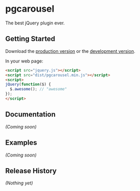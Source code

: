 # pgcarousel

The best jQuery plugin ever.

## Getting Started
Download the [production version][min] or the [development version][max].

[min]: https://raw.github.com/gunderson/jquery.pgcarousel/master/dist/pgcarousel.min.js
[max]: https://raw.github.com/gunderson/jquery.pgcarousel/master/dist/pgcarousel.js

In your web page:

```html
<script src="jquery.js"></script>
<script src="dist/pgcarousel.min.js"></script>
<script>
jQuery(function($) {
  $.awesome(); // "awesome"
});
</script>
```

## Documentation
_(Coming soon)_

## Examples
_(Coming soon)_

## Release History
_(Nothing yet)_

